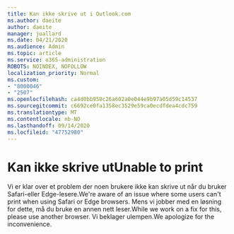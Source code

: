 ```yaml
---
title: Kan ikke skrive ut i Outlook.com
ms.author: daeite
author: daeite
manager: joallard
ms.date: 04/21/2020
ms.audience: Admin
ms.topic: article
ms.service: o365-administration
ROBOTS: NOINDEX, NOFOLLOW
localization_priority: Normal
ms.custom:
- "8000046"
- "2507"
ms.openlocfilehash: ca4d0bb958c26a602a0e044e9b97a05d59c14537
ms.sourcegitcommit: c6692ce0fa1358ec3529e59ca0ecdfdea4cdc759
ms.translationtype: MT
ms.contentlocale: nb-NO
ms.lasthandoff: 09/14/2020
ms.locfileid: "47752980"
---
```

# <a name="unable-to-print"></a><span data-ttu-id="a87a5-102">Kan ikke skrive ut</span><span class="sxs-lookup"><span data-stu-id="a87a5-102">Unable to print</span></span>

<span data-ttu-id="a87a5-103">Vi er klar over et problem der noen brukere ikke kan skrive ut når du bruker Safari-eller Edge-lesere.</span><span class="sxs-lookup"><span data-stu-id="a87a5-103">We're aware of an issue where some users can't print when using Safari or Edge browsers.</span></span> <span data-ttu-id="a87a5-104">Mens vi jobber med en løsning for dette, må du bruke en annen nett leser.</span><span class="sxs-lookup"><span data-stu-id="a87a5-104">While we work on a fix for this, please use another browser.</span></span> <span data-ttu-id="a87a5-105">Vi beklager ulempen.</span><span class="sxs-lookup"><span data-stu-id="a87a5-105">We apologize for the inconvenience.</span></span>